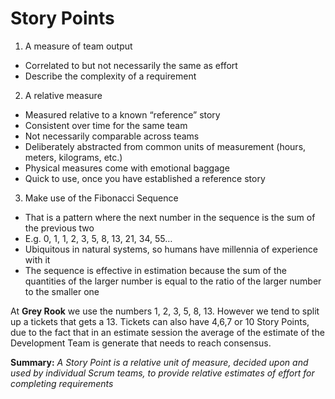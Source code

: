 # Story Points
1. A measure of team output
* Correlated to but not necessarily the same as effort
* Describe the complexity of a requirement
2. A relative measure 
* Measured relative to a known “reference” story
* Consistent over time for the same team
* Not necessarily comparable across teams
* Deliberately abstracted from common units of measurement 
(hours, meters, kilograms, etc.)
* Physical measures come with emotional baggage
* Quick to use, once you have established a reference story 
3. Make use of the Fibonacci Sequence 
* That is a pattern where the next number in the sequence is the sum 
of the previous two
* E.g. 0, 1, 1, 2, 3, 5, 8, 13, 21, 34, 55…
* Ubiquitous in natural systems, so humans have millennia of experience with it
* The sequence is effective in estimation because the sum of the quantities of 
the larger number is equal to the ratio of the larger number to the smaller one

At **Grey Rook** we use the numbers 1, 2, 3, 5, 8, 13. 
However we tend to split up a tickets that gets a 13.
Tickets can also have 4,6,7 or 10 Story Points, due to the fact that 
in an estimate session the average of the estimate of the Development Team is 
generate that needs to reach consensus.

**Summary:** *A Story Point is a relative unit of measure, decided upon and used*
*by individual Scrum teams, to provide relative estimates of effort*
*for completing requirements*
